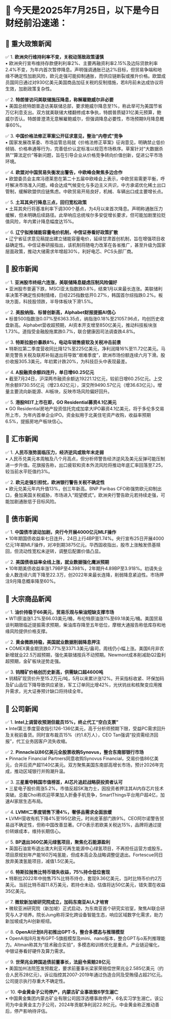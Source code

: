 # 📅 今天是2025年7月25日，以下是今日财经前沿速递：

## 📌 **重大政策新闻**  
✅ 1. **欧洲央行维持利率不变，关税动荡致政策谨慎**  
▪️ 欧洲央行宣布维持存款便利利率2%、主要再融资利率2.15%及边际贷款利率2.4%不变，为年内首次暂停降息。声明强调通胀已达2%目标，但贸易争端和地缘不确定性加剧风险，欧元走强可能抑制通胀，而供应链断裂或推升价格。欧盟成员国同日通过对930亿美元美国商品加征关税的反制措施，若8月前未达成协议将生效，加剧政策复杂性。  

✅ 2. **特朗普访问美联储施压降息，称解雇鲍威尔非必要**  
▪️ 美国总统特朗普造访美联储总部，要求鲍威尔降息至1%，称此举可为美国节省万亿利息支出。双方就美联储大楼翻修成本争执，特朗普质疑31亿美元预算，鲍威尔否认。特朗普澄清无意解雇鲍威尔，但强调降息必要性，市场预期9月降息概率60%。  

✅ 3. **中国价格法修正草案公开征求意见，整治“内卷式”竞争**  
▪️ 国家发展改革委、市场监管总局就《价格法修正草案》征询意见，明确禁止低价倾销、价格串通等行为，完善低价认定标准以规范市场秩序。草案针对“大数据杀熟”“算法定价”等新问题，旨在引导企业从价格竞争转向价值创新，促进公平市场环境。  

✅ 4. **欧盟对中国贸易失衡发出警告，中欧峰会聚焦多边合作**  
▪️ 欧盟委员会主席冯德莱恩在第二十五届中欧峰会上表示，中欧贸易需更平衡，呼吁解决市场准入问题。峰会达成气候变化与多边主义共识，中方承诺优化稀土出口管制，缓解欧盟供应链焦虑。中欧贸易开局良好，机械、车辆出口成主要增长点。  

✅ 5. **土耳其央行降息三点，回归宽松政策**  
▪️ 土耳其央行将基准利率下调300个基点，为4月以来首次降息。声明称通胀压力缓解，但未明确后续路径。此举响应总统埃尔多安促增长要求，但可能加剧里拉贬值风险，年内累计降息幅度达15%。  

✅ 6. **辽宁拟推储能容量电价机制，中信证券看好政策扩散**  
▪️ 辽宁省征求意见稿提出建立储能容量电价，延续甘肃首创机制，旨在增强项目收益确定性。中信证券研报指出，该机制将随电力改革在各省推广，甚至升级为国家层面政策，推动大储需求年增超30%，利好电芯、PCS头部厂商。  

## 📌 **股市新闻**  
✅ 1. **亚洲股市终结六连涨，美联储降息疑虑压制风险偏好**  
▪️ 亚洲股市普遍下跌，MSCI亚太指数跌0.8%，结束1月以来最长连涨。美联储利率决策不确定性抑制情绪，日经225指数低开0.27%，韩国首尔综指跌0.2%。板块方面，科技股领跌，半导体板块下滑1.5%。  

✅ 2. **美股纳指、标普创新高，Alphabet财报提振AI信心**  
▪️ 标普500指数涨0.07%至6363.35点，纳指涨0.18%至21057.96点，均创历史收盘新高。Alphabet营收超预期，AI资本开支增至850亿美元，推动科技板块涨1.73%。道指受金融股拖累跌0.7%，联合健康因司法调查跌4.8%。  

✅ 3. **特斯拉股价暴跌8%，电动车销售疲软及关税冲击前景**  
▪️ 特斯拉第二季度营收同比降12%至225亿美元，净利润降16%至11.72亿美元。马斯克警告关税及联邦补贴退出将导致“艰难季度”，欧洲市场份额连续六月下滑。股价收报305.3美元，年初累计跌20%，为科技巨头中表现最差。  

✅ 4. **A股融资余额四连升，单日增60.25亿元**  
▪️ 截至7月24日，沪深两市融资余额达19221.12亿元，较前日增60.25亿元。上交所余额9730.55亿元（增23.62亿元），深交所9490.57亿元（增36.63亿元）。增量主要流向新能源、AI板块，反映市场风险偏好回升。  

✅ 5. **港股REIT上市在即，GO Residential募资4.1亿美元**  
▪️ GO Residential房地产投资信托完成加拿大IPO募资4.1亿美元，将于多伦多交易所上市，为年内首单企业IPO。资金拟用于北美住宅资产收购，收益率预期6.5%，提振房地产板块信心。  

## 📌 **汇市新闻**  
✅ 1. **人民币涨势面临压力，经济逆风或致年末走弱**  
▪️ 人民币兑美元本周触及八个月高点，但分析师警告经济逆风及美元反弹可能压制进一步升值。花旗报告称，出口疲软和资本外流风险将推动年底汇率回落至7.25，较当前水平贬值约3%。  

✅ 2. **欧元走强引担忧，欧洲银行警告关税不确定性**  
▪️ 欧元兑美元年内升值13%，创三年新高。BNP Paribas CFO称强势欧元抑制出口，叠加美国关税威胁，市场进入“观望模式”。欧洲央行警告欧元若持续走强，可能加剧通胀低于目标风险。  

## 📌 **债市新闻**  
✅ 1. **中国债市波动加剧，央行今开展4000亿元MLF操作**  
▪️ 10年期国债收益率七日连升，24日上行4BP至1.74%。央行宣布25日开展4000亿元1年期MLF操作，对冲到期3875亿元。华西固收指出，股市上涨触发债基赎回，但流动性宽松未逆转，调整后配置价值凸显。  

✅ 2. **美国债收益率全线上涨，就业数据强化鹰派预期**  
▪️ 10年期美债收益率涨1.79BP至4.398%，2年期升4.89BP至3.918%。初请失业金人数连续六周下降至22.3万，创2022年来最长连降，削弱降息紧迫性。市场押注9月降息概率降至60%。  

## 📌 **大宗商品新闻**  
✅ 1. **油价持稳于66美元，贸易乐观与柴油短缺支撑市场**  
▪️ WTI原油涨1.2%至66.03美元/桶，布伦特原油涨1%至69.18美元/桶。美国贸易谈判期限临近提振需求预期，柴油库存降至五年低位，摩根大通报告称低库存和地缘风险提供价格支撑。  

✅ 2. **黄金微跌持稳，美国就业数据削弱降息押注**  
▪️ COMEX黄金期货跌0.77%至3371.3美元/盎司，周线仍小幅上涨。美国6月非农新增就业22.5万超预期，强化美联储按兵不动预期。Newmont成本削减助Q2盈利超预期，金矿板块逆势走强。  

✅ 3. **钨精矿价格创历史新高，供需缺口超4600吨**  
▪️ 钨精矿现货价升至15.2万元/吨，5月以来累计涨12%。开采指标收紧、环保加码及矿山品位下降导致供应紧张，军工订单同比增42%，光伏钨丝和核聚变应用推升需求，光大证券预计缺口将持续全年。  

## 📌 **公司新闻**  
✅ 1. **Intel上调营收预测但裁员15%，终止代工“空白支票”**  
▪️ Intel第三季度营收指引126-136亿美元，高于分析师预期下限，受益PC需求回升及关税前备货。同时宣布裁员15%（约1.8万人），CEO Tan强调“投资需经济回报”，代工业务因客户流失收缩。  

✅ 2. **Pinnacle以86亿美元全股票收购Synovus，整合东南部银行市场**  
▪️ Pinnacle Financial Partners同意收购Synovus Financial，交易价值86亿美元，合并后资产超1140亿美元。双方聚焦美国东南部高增长市场，预计2026年完成，推动区域银行并购潮升温。  

✅ 3. **三星重夺韩国市值榜首，AI芯片追赶战略获投资者认可**  
▪️ 三星电子股价周涨5.2%，市值反超SK海力士，因投资者押注其AI内存芯片技术突破。总裁Choi称欢迎苹果加入折叠手机竞争，SmartThings平台用户超4亿，加速AI家居生态布局。  

✅ 4. **LVMH二季度销售下滑4%，奢侈品需求全面放缓**  
▪️ LVMH营收有机下降4%至195亿欧元，时尚皮革部门跌9%。CEO阿尔诺警告贸易战不确定性，但称中国改善显著。CFO表示若欧美关税达15%，品牌将通过提价转嫁成本，维持长期信心。  

✅ 5. **BP退出360亿美元绿氢项目，聚焦化石能源盈利**  
▪️ 英国石油宣布退出澳大利亚可再生能源中心绿氢项目，不再担任运营方或股东。项目原规划年产能160万吨氢能，但成本高企及战略调整促退出。Fortescue同日放弃美澳氢能项目，减值1.5亿美元。  

✅ 6. **特斯拉抛售比特币错失收益，75%持仓低位套现**  
▪️ 特斯拉2022年中抛售75%比特币持仓，套现9.36亿美元，当时比特币价约2万美元。当前比特币超11.8万美元，若持仓未动，估值将达50亿美元，错失潜在收益35亿美元。  

✅ 7. **微软新加坡研究院成立，加码东南亚AI人才培育**  
▪️ 微软亚洲研究院（新加坡）正式启动，为东南亚首个研究实验室，聚焦AI联合研究与人才培养。院长Jung称将深化跨设备智能生态，响应区域数字化需求，助力新加坡成为AI创新枢纽。  

✅ 8. **OpenAI计划8月初推出GPT-5，整合多模态与推理模型**  
▪️ OpenAI拟8月发布GPT-5旗舰模型及mini、nano版本，整合GPT与o系列推理能力。Altman称其为“技术融合实验”，多模态和训练优化是重点。产业链迎催化，中银证券看好硬件及算力需求。  

✅ 9. **世荣兆业跨国追债前董事长，法庭令索赔28亿元**  
▪️ 美国加州法院签发预裁定，要求前董事长梁家荣赔偿世荣兆业2.585亿美元（约合人民币28亿元）。诉讼指控其2007-2019年通过伪造合同及受贿侵占超21亿元。公司提示执行存重大不确定性。  

✅ 10. **中金黄金子公司停产，内蒙古矿业事故致6学生溺亡**  
▪️ 中国黄金集团内蒙古矿业有限公司因浮选槽事故停产，6名实习学生溺亡。该公司为中金黄金主力子公司，2024年贡献净利润22.8亿元。中金黄金称正推动善后，停产影响待评估。
